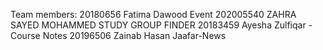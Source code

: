 Team members:
20180656 Fatima Dawood Event 
202005540 ZAHRA SAYED MOHAMMED  STUDY GROUP FINDER
20183459 Ayesha Zulfiqar - Course Notes
20196506 Zainab Hasan Jaafar-News
